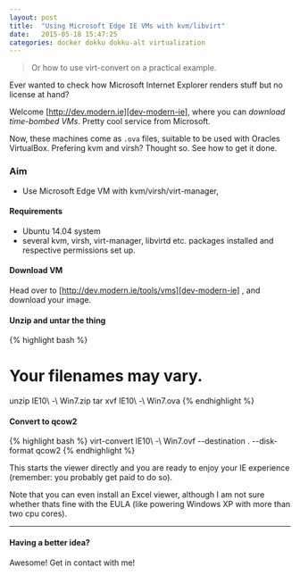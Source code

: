 ```yaml
---
layout: post
title:  "Using Microsoft Edge IE VMs with kvm/libvirt"
date:   2015-05-18 15:47:25
categories: docker dokku dokku-alt virtualization
---
```


> Or how to use virt-convert on a practical example.

Ever wanted to check how Microsoft Internet Explorer renders stuff but no license at hand?

Welcome [http://dev.modern.ie][dev-modern-ie], where you can *download time-bombed VMs*.  Pretty cool service from Microsoft.

Now, these machines come as `.ova` files, suitable to be used with Oracles VirtualBox.  Prefering kvm and virsh?  Thought so.  See how to get it done.

### Aim

* Use Microsoft Edge VM with kvm/virsh/virt-manager,

#### Requirements

* Ubuntu 14.04 system
* several kvm, virsh, virt-manager, libvirtd etc. packages installed and respective permissions set up.

#### Download VM

Head over to [http://dev.modern.ie/tools/vms][dev-modern-ie] , and download your image.

#### Unzip and untar the thing

{% highlight bash %}
# Your filenames may vary.
unzip IE10\ -\ Win7.zip
tar xvf IE10\ -\ Win7.ova
{% endhighlight %}

#### Convert to qcow2

{% highlight bash %}
virt-convert IE10\ -\ Win7.ovf  --destination . --disk-format qcow2
{% endhighlight %}

This starts the viewer directly and you are ready to enjoy your IE experience (remember: you probably get paid to do so).

Note that you can even install an Excel viewer, although I am not sure whether thats fine with the EULA (like powering Windows XP with more than two cpu cores).

---

#### Having a better idea?

Awesome!  Get in contact with me!

[dev-modern-ie]:  http://dev.modern.ie/tools/vms
